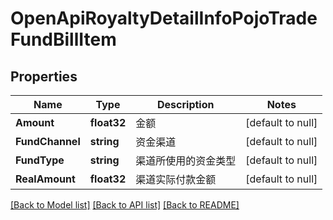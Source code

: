 # OpenApiRoyaltyDetailInfoPojoTradeFundBillItem

## Properties
Name | Type | Description | Notes
------------ | ------------- | ------------- | -------------
**Amount** | **float32** | 金额 | [default to null]
**FundChannel** | **string** | 资金渠道 | [default to null]
**FundType** | **string** | 渠道所使用的资金类型 | [default to null]
**RealAmount** | **float32** | 渠道实际付款金额 | [default to null]

[[Back to Model list]](../README.md#documentation-for-models) [[Back to API list]](../README.md#documentation-for-api-endpoints) [[Back to README]](../README.md)


